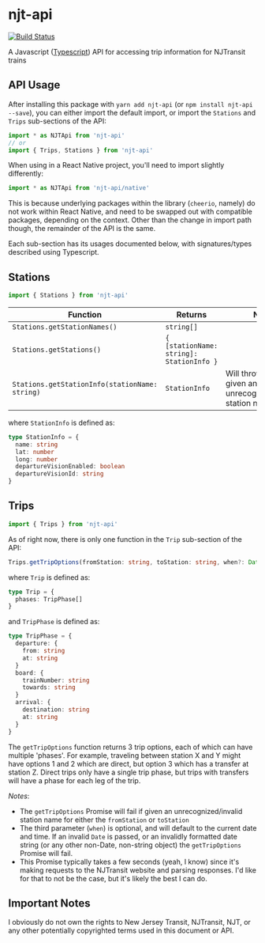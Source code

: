 # njt-api
[![Build Status](https://travis-ci.org/kengorab/njt-api.svg?branch=master)](https://travis-ci.org/kengorab/njt-api)

A Javascript ([Typescript](https://www.typescriptlang.org/)) API for accessing trip information for NJTransit trains

## API Usage
After installing this package with `yarn add njt-api` (or `npm install njt-api --save`), you can either import the default import, or import the `Stations` and `Trips` sub-sections of the API:

```javascript
import * as NJTApi from 'njt-api'
// or
import { Trips, Stations } from 'njt-api'
```

When using in a React Native project, you'll need to import slightly differently:

```javascript
import * as NJTApi from 'njt-api/native'
```

This is because underlying packages within the library (`cheerio`, namely) do not work within React Native, and need to be swapped out with compatible packages, depending on the context. Other than the change in import path though, the remainder of the API is the same.

Each sub-section has its usages documented below, with signatures/types described using Typescript.

## Stations
```javascript
import { Stations } from 'njt-api'
```

| Function | Returns                                                                        | Notes                                                               |
|---       |---                                                                             |---                                                                  |
| `Stations.getStationNames()`                   | `string[]`                               |                                                                     |
| `Stations.getStations()`                       | `{ [stationName: string]: StationInfo }` |                                                                     |
| `Stations.getStationInfo(stationName: string)` | `StationInfo`                            | Will throw an `Error` if given an unrecognized/invalid station name |

where `StationInfo` is defined as:

```typescript
type StationInfo = {
  name: string
  lat: number
  long: number
  departureVisionEnabled: boolean
  departureVisionId: string
}
```

## Trips
```javascript
import { Trips } from 'njt-api'
```

As of right now, there is only one function in the `Trip` sub-section of the API:

```typescript
Trips.getTripOptions(fromStation: string, toStation: string, when?: Date | string): Promise<Trip[]>
```

where `Trip` is defined as:

```typescript
type Trip = {
  phases: TripPhase[]
}
```

and `TripPhase` is defined as:

```typescript
type TripPhase = {
  departure: {
    from: string
    at: string
  }
  board: {
    trainNumber: string
    towards: string
  }
  arrival: {
    destination: string
    at: string
  }
}
```

The `getTripOptions` function returns 3 trip options, each of which can have multiple 'phases'. For example, traveling between station X and Y might have options 1 and 2 which are direct, but option 3 which has a transfer at station Z. Direct trips only have a single trip phase, but trips with transfers will have a phase for each leg of the trip.

*Notes*:
  - The `getTripOptions` Promise will fail if given an unrecognized/invalid station name for either the `fromStation` or `toStation`
  - The third parameter (`when`) is optional, and will default to the current date and time. If an invalid `Date` is passed, or an invalidly formatted date string (or any other non-Date, non-string object) the `getTripOptions` Promise will fail.
  - This Promise typically takes a few seconds (yeah, I know) since it's making requests to the NJTransit website and parsing responses. I'd like for that to not be the case, but it's likely the best I can do.

## Important Notes
I obviously do not own the rights to New Jersey Transit, NJTransit, NJT, or any other potentially copyrighted terms used in this document or API.
